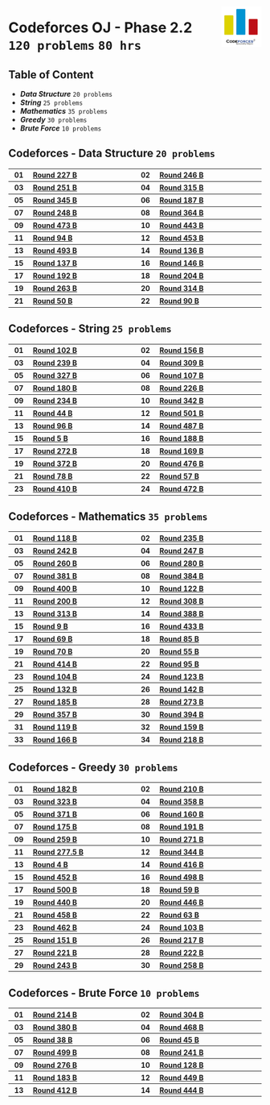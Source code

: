<picture><img align="right" width="80" src="/logos/codeforces.png"></img></picture>

# Codeforces OJ - Phase 2.2 <br> `120 problems` `80 hrs`

## Table of Content

- ***Data Structure*** `20 problems`
- ***String***         `25 problems`
- ***Mathematics***    `35 problems`
- ***Greedy***         `30 problems`
- ***Brute Force***    `10 problems`

## Codeforces - Data Structure `20 problems`

<table>
    <tbody>
        <tr>
<th align="center" width="50px">01</th><th align="left" width="550px"><a href="https://codeforces.com/problemset/problem/387/B">Round 227 B</a></th>
<th align="center" width="50px">02</th><th align="left" width="550px"><a href="https://codeforces.com/problemset/problem/432/B">Round 246 B</a></th>
        </tr>
        <tr>
<th align="center" width="50px">03</th><th align="left" width="550px"><a href="https://codeforces.com/problemset/problem/439/B">Round 251 B</a></th>
<th align="center" width="50px">04</th><th align="left" width="550px"><a href="https://codeforces.com/problemset/problem/569/B">Round 315 B</a></th>
        </tr>
        <tr>
<th align="center" width="50px">05</th><th align="left" width="550px"><a href="https://codeforces.com/problemset/problem/651/B">Round 345 B</a></th>
<th align="center" width="50px">06</th><th align="left" width="550px"><a href="https://codeforces.com/problemset/problem/315/B">Round 187 B</a></th>
        </tr>
        <tr>
<th align="center" width="50px">07</th><th align="left" width="550px"><a href="https://codeforces.com/problemset/problem/433/B">Round 248 B</a></th>
<th align="center" width="50px">08</th><th align="left" width="550px"><a href="https://codeforces.com/problemset/problem/701/B">Round 364 B</a></th>
        </tr>
        <tr>
<th align="center" width="50px">09</th><th align="left" width="550px"><a href="https://codeforces.com/problemset/problem/959/B">Round 473 B</a></th>
<th align="center" width="50px">10</th><th align="left" width="550px"><a href="https://codeforces.com/problemset/problem/879/B">Round 443 B</a></th>
        </tr>
        <tr>
<th align="center" width="50px">11</th><th align="left" width="550px"><a href="https://codeforces.com/problemset/problem/129/B">Round 94 B</a></th>
<th align="center" width="50px">12</th><th align="left" width="550px"><a href="https://codeforces.com/problemset/problem/902/B">Round 453 B</a></th>
        </tr>
        <tr>
<th align="center" width="50px">13</th><th align="left" width="550px"><a href="https://codeforces.com/problemset/problem/998/B">Round 493 B</a></th>
<th align="center" width="50px">14</th><th align="left" width="550px"><a href="https://codeforces.com/problemset/problem/221/B">Round 136 B</a></th>
        </tr>
        <tr>
<th align="center" width="50px">15</th><th align="left" width="550px"><a href="https://codeforces.com/problemset/problem/222/B">Round 137 B</a></th>
<th align="center" width="50px">16</th><th align="left" width="550px"><a href="https://codeforces.com/problemset/problem/236/B">Round 146 B</a></th>
        </tr>
        <tr>
<th align="center" width="50px">17</th><th align="left" width="550px"><a href="https://codeforces.com/problemset/problem/330/B">Round 192 B</a></th>
<th align="center" width="50px">18</th><th align="left" width="550px"><a href="https://codeforces.com/problemset/problem/352/B">Round 204 B</a></th>
        </tr>
        <tr>
<th align="center" width="50px">19</th><th align="left" width="550px"><a href="https://codeforces.com/problemset/problem/462/B">Round 263 B</a></th>
<th align="center" width="50px">20</th><th align="left" width="550px"><a href="https://codeforces.com/problemset/problem/567/B">Round 314 B</a></th>
        </tr>
        <tr>
<th align="center" width="50px">21</th><th align="left" width="550px"><a href="https://codeforces.com/problemset/problem/54/B">Round 50 B</a></th>
<th align="center" width="50px">22</th><th align="left" width="550px"><a href="https://codeforces.com/problemset/problem/119/B">Round 90 B</a></th>
        </tr>
    </tbody>
</table>

## Codeforces - String `25 problems`

<table>
    <tbody>
        <tr>
<th align="center" width="50px">01</th><th align="left" width="550px"><a href="https://codeforces.com/problemset/problem/143/B">Round 102 B</a></th>
<th align="center" width="50px">02</th><th align="left" width="550px"><a href="https://codeforces.com/problemset/problem/255/B">Round 156 B</a></th>
        </tr>
        <tr>
<th align="center" width="50px">03</th><th align="left" width="550px"><a href="https://codeforces.com/problemset/problem/408/B">Round 239 B</a></th>
<th align="center" width="50px">04</th><th align="left" width="550px"><a href="https://codeforces.com/problemset/problem/554/B">Round 309 B</a></th>
        </tr>
        <tr>
<th align="center" width="50px">05</th><th align="left" width="550px"><a href="https://codeforces.com/problemset/problem/591/B">Round 327 B</a></th>
<th align="center" width="50px">06</th><th align="left" width="550px"><a href="https://codeforces.com/problemset/problem/151/B">Round 107 B</a></th>
        </tr>
        <tr>
<th align="center" width="50px">07</th><th align="left" width="550px"><a href="https://codeforces.com/problemset/problem/298/B">Round 180 B</a></th>
<th align="center" width="50px">08</th><th align="left" width="550px"><a href="https://codeforces.com/problemset/problem/385/B">Round 226 B</a></th>
        </tr>
        <tr>
<th align="center" width="50px">09</th><th align="left" width="550px"><a href="https://codeforces.com/problemset/problem/400/B">Round 234 B</a></th>
<th align="center" width="50px">10</th><th align="left" width="550px"><a href="https://codeforces.com/problemset/problem/625/B">Round 342 B</a></th>
        </tr>
        <tr>
<th align="center" width="50px">11</th><th align="left" width="550px"><a href="https://codeforces.com/problemset/problem/47/B">Round 44 B</a></th>
<th align="center" width="50px">12</th><th align="left" width="550px"><a href="https://codeforces.com/problemset/problem/1015/B">Round 501 B</a></th>
        </tr>
        <tr>
<th align="center" width="50px">13</th><th align="left" width="550px"><a href="https://codeforces.com/problemset/problem/133/B">Round 96 B</a></th>
<th align="center" width="50px">14</th><th align="left" width="550px"><a href="https://codeforces.com/problemset/problem/989/B">Round 487 B</a></th>
        </tr>
        <tr>
<th align="center" width="50px">15</th><th align="left" width="550px"><a href="https://codeforces.com/problemset/problem/5/B">Round 5 B</a></th>
<th align="center" width="50px">16</th><th align="left" width="550px"><a href="https://codeforces.com/problemset/problem/318/B">Round 188 B</a></th>
        </tr>
        <tr>
<th align="center" width="50px">17</th><th align="left" width="550px"><a href="https://codeforces.com/problemset/problem/476/B">Round 272 B</a></th>
<th align="center" width="50px">18</th><th align="left" width="550px"><a href="https://codeforces.com/problemset/problem/276/B">Round 169 B</a></th>
        </tr>
        <tr>
<th align="center" width="50px">19</th><th align="left" width="550px"><a href="https://codeforces.com/problemset/problem/716/B">Round 372 B</a></th>
<th align="center" width="50px">20</th><th align="left" width="550px"><a href="https://codeforces.com/problemset/problem/965/B">Round 476 B</a></th>
        </tr>
        <tr>
<th align="center" width="50px">21</th><th align="left" width="550px"><a href="https://codeforces.com/problemset/problem/99/B">Round 78 B</a></th>
<th align="center" width="50px">22</th><th align="left" width="550px"><a href="https://codeforces.com/problemset/problem/61/B">Round 57 B</a></th>
        </tr>
        <tr>
<th align="center" width="50px">23</th><th align="left" width="550px"><a href="https://codeforces.com/problemset/problem/798/B">Round 410 B</a></th>
<th align="center" width="50px">24</th><th align="left" width="550px"><a href="https://codeforces.com/problemset/problem/957/B">Round 472 B</a></th>
        </tr>
    </tbody>
</table>

## Codeforces - Mathematics `35 problems`

<table>
    <tbody>
        <tr>
<th align="center" width="50px">01</th><th align="left" width="550px"><a href="https://codeforces.com/problemset/problem/186/B">Round 118 B</a></th>
<th align="center" width="50px">02</th><th align="left" width="550px"><a href="https://codeforces.com/problemset/problem/401/B">Round 235 B</a></th>
        </tr>
        <tr>
<th align="center" width="50px">03</th><th align="left" width="550px"><a href="https://codeforces.com/problemset/problem/424/B">Round 242 B</a></th>
<th align="center" width="50px">04</th><th align="left" width="550px"><a href="https://codeforces.com/problemset/problem/431/B">Round 247 B</a></th>
        </tr>
        <tr>
<th align="center" width="50px">05</th><th align="left" width="550px"><a href="https://codeforces.com/problemset/problem/456/B">Round 260 B</a></th>
<th align="center" width="50px">06</th><th align="left" width="550px"><a href="https://codeforces.com/problemset/problem/492/B">Round 280 B</a></th>
        </tr>
        <tr>
<th align="center" width="50px">07</th><th align="left" width="550px"><a href="https://codeforces.com/problemset/problem/740/B">Round 381 B</a></th>
<th align="center" width="50px">08</th><th align="left" width="550px"><a href="https://codeforces.com/problemset/problem/743/B">Round 384 B</a></th>
        </tr>
        <tr>
<th align="center" width="50px">09</th><th align="left" width="550px"><a href="https://codeforces.com/problemset/problem/776/B">Round 400 B</a></th>
<th align="center" width="50px">10</th><th align="left" width="550px"><a href="https://codeforces.com/problemset/problem/194/B">Round 122 B</a></th>
        </tr>
        <tr>
<th align="center" width="50px">11</th><th align="left" width="550px"><a href="https://codeforces.com/problemset/problem/344/B">Round 200 B</a></th>
<th align="center" width="50px">12</th><th align="left" width="550px"><a href="https://codeforces.com/problemset/problem/552/B">Round 308 B</a></th>
        </tr>
        <tr>
<th align="center" width="50px">13</th><th align="left" width="550px"><a href="https://codeforces.com/problemset/problem/560/B">Round 313 B</a></th>
<th align="center" width="50px">14</th><th align="left" width="550px"><a href="https://codeforces.com/problemset/problem/749/B">Round 388 B</a></th>
        </tr>
        <tr>
<th align="center" width="50px">15</th><th align="left" width="550px"><a href="https://codeforces.com/problemset/problem/9/B">Round 9 B</a></th>
<th align="center" width="50px">16</th><th align="left" width="550px"><a href="https://codeforces.com/problemset/problem/854/B">Round 433 B</a></th>
        </tr>
        <tr>
<th align="center" width="50px">17</th><th align="left" width="550px"><a href="https://codeforces.com/problemset/problem/80/B">Round 69 B</a></th>
<th align="center" width="50px">18</th><th align="left" width="550px"><a href="https://codeforces.com/problemset/problem/112/B">Round 85 B</a></th>
        </tr>
        <tr>
<th align="center" width="50px">19</th><th align="left" width="550px"><a href="https://codeforces.com/problemset/problem/78/B">Round 70 B</a></th>
<th align="center" width="50px">20</th><th align="left" width="550px"><a href="https://codeforces.com/problemset/problem/59/B">Round 55 B</a></th>
        </tr>
        <tr>
<th align="center" width="50px">21</th><th align="left" width="550px"><a href="https://codeforces.com/problemset/problem/794/B">Round 414 B</a></th>
<th align="center" width="50px">22</th><th align="left" width="550px"><a href="https://codeforces.com/problemset/problem/131/B">Round 95 B</a></th>
        </tr>
        <tr>
<th align="center" width="50px">23</th><th align="left" width="550px"><a href="https://codeforces.com/problemset/problem/146/B">Round 104 B</a></th>
<th align="center" width="50px">24</th><th align="left" width="550px"><a href="https://codeforces.com/problemset/problem/195/B">Round 123 B</a></th>
        </tr>
        <tr>
<th align="center" width="50px">25</th><th align="left" width="550px"><a href="https://codeforces.com/problemset/problem/215/B">Round 132 B</a></th>
<th align="center" width="50px">26</th><th align="left" width="550px"><a href="https://codeforces.com/problemset/problem/230/B">Round 142 B</a></th>
        </tr>
        <tr>
<th align="center" width="50px">27</th><th align="left" width="550px"><a href="https://codeforces.com/problemset/problem/312/B">Round 185 B</a></th>
<th align="center" width="50px">28</th><th align="left" width="550px"><a href="https://codeforces.com/problemset/problem/478/B">Round 273 B</a></th>
        </tr>
        <tr>
<th align="center" width="50px">29</th><th align="left" width="550px"><a href="https://codeforces.com/problemset/problem/681/B">Round 357 B</a></th>
<th align="center" width="50px">30</th><th align="left" width="550px"><a href="https://codeforces.com/problemset/problem/761/B">Round 394 B</a></th>
        </tr>
        <tr>
<th align="center" width="50px">31</th><th align="left" width="550px"><a href="https://codeforces.com/problemset/problem/189/B">Round 119 B</a></th>
<th align="center" width="50px">32</th><th align="left" width="550px"><a href="https://codeforces.com/problemset/problem/257/B">Round 159 B</a></th>
        </tr>
        <tr>
<th align="center" width="50px">33</th><th align="left" width="550px"><a href="https://codeforces.com/problemset/problem/271/B">Round 166 B</a></th>
<th align="center" width="50px">34</th><th align="left" width="550px"><a href="https://codeforces.com/problemset/problem/371/B">Round 218 B</a></th>
        </tr>
    </tbody>
</table>

## Codeforces - Greedy `30 problems`

<table>
    <tbody>
        <tr>
<th align="center" width="50px">01</th><th align="left" width="550px"><a href="https://codeforces.com/problemset/problem/302/B">Round 182 B</a></th>
<th align="center" width="50px">02</th><th align="left" width="550px"><a href="https://codeforces.com/problemset/problem/361/B">Round 210 B</a></th>
        </tr>
        <tr>
<th align="center" width="50px">03</th><th align="left" width="550px"><a href="https://codeforces.com/problemset/problem/583/B">Round 323 B</a></th>
<th align="center" width="50px">04</th><th align="left" width="550px"><a href="https://codeforces.com/problemset/problem/682/B">Round 358 B</a></th>
        </tr>
        <tr>
<th align="center" width="50px">05</th><th align="left" width="550px"><a href="https://codeforces.com/problemset/problem/714/B">Round 371 B</a></th>
<th align="center" width="50px">06</th><th align="left" width="550px"><a href="https://codeforces.com/problemset/problem/262/B">Round 160 B</a></th>
        </tr>
        <tr>
<th align="center" width="50px">07</th><th align="left" width="550px"><a href="https://codeforces.com/problemset/problem/285/B">Round 175 B</a></th>
<th align="center" width="50px">08</th><th align="left" width="550px"><a href="https://codeforces.com/problemset/problem/327/B">Round 191 B</a></th>
        </tr>
        <tr>
<th align="center" width="50px">09</th><th align="left" width="550px"><a href="https://codeforces.com/problemset/problem/454/B">Round 259 B</a></th>
<th align="center" width="50px">10</th><th align="left" width="550px"><a href="https://codeforces.com/problemset/problem/474/B">Round 271 B</a></th>
        </tr>
        <tr>
<th align="center" width="50px">11</th><th align="left" width="550px"><a href="https://codeforces.com/problemset/problem/489/B">Round 277.5 B</a></th>
<th align="center" width="50px">12</th><th align="left" width="550px"><a href="https://codeforces.com/problemset/problem/631/B">Round 344 B</a></th>
        </tr>
        <tr>
<th align="center" width="50px">13</th><th align="left" width="550px"><a href="https://codeforces.com/problemset/problem/4/B">Round 4 B</a></th>
<th align="center" width="50px">14</th><th align="left" width="550px"><a href="https://codeforces.com/problemset/problem/811/B">Round 416 B</a></th>
        </tr>
        <tr>
<th align="center" width="50px">15</th><th align="left" width="550px"><a href="https://codeforces.com/problemset/problem/899/B">Round 452 B</a></th>
<th align="center" width="50px">16</th><th align="left" width="550px"><a href="https://codeforces.com/problemset/problem/1006/B">Round 498 B</a></th>
        </tr>
        <tr>
<th align="center" width="50px">17</th><th align="left" width="550px"><a href="https://codeforces.com/problemset/problem/1013/B">Round 500 B</a></th>
<th align="center" width="50px">18</th><th align="left" width="550px"><a href="https://codeforces.com/problemset/problem/63/B">Round 59 B</a></th>
        </tr>
        <tr>
<th align="center" width="50px">19</th><th align="left" width="550px"><a href="https://codeforces.com/problemset/problem/872/B">Round 440 B</a></th>
<th align="center" width="50px">20</th><th align="left" width="550px"><a href="https://codeforces.com/problemset/problem/892/B">Round 446 B</a></th>
        </tr>
        <tr>
<th align="center" width="50px">21</th><th align="left" width="550px"><a href="https://codeforces.com/problemset/problem/914/B">Round 458 B</a></th>
<th align="center" width="50px">22</th><th align="left" width="550px"><a href="https://codeforces.com/problemset/problem/69/B">Round 63 B</a></th>
        </tr>
        <tr>
<th align="center" width="50px">23</th><th align="left" width="550px"><a href="https://codeforces.com/problemset/problem/934/B">Round 462 B</a></th>
<th align="center" width="50px">24</th><th align="left" width="550px"><a href="https://codeforces.com/problemset/problem/144/B">Round 103 B</a></th>
        </tr>
        <tr>
<th align="center" width="50px">25</th><th align="left" width="550px"><a href="https://codeforces.com/problemset/problem/246/B">Round 151 B</a></th>
<th align="center" width="50px">26</th><th align="left" width="550px"><a href="https://codeforces.com/problemset/problem/370/B">Round 217 B</a></th>
        </tr>
        <tr>
<th align="center" width="50px">27</th><th align="left" width="550px"><a href="https://codeforces.com/problemset/problem/376/B">Round 221 B</a></th>
<th align="center" width="50px">28</th><th align="left" width="550px"><a href="https://codeforces.com/problemset/problem/378/B">Round 222 B</a></th>
        </tr>
        <tr>
<th align="center" width="50px">29</th><th align="left" width="550px"><a href="https://codeforces.com/problemset/problem/426/B">Round 243 B</a></th>
<th align="center" width="50px">30</th><th align="left" width="550px"><a href="https://codeforces.com/problemset/problem/451/B">Round 258 B</a></th>
        </tr>
    </tbody>
</table>

## Codeforces - Brute Force `10 problems`

<table>
    <tbody>
        <tr>
<th align="center" width="50px">01</th><th align="left" width="550px"><a href="https://codeforces.com/problemset/problem/366/B">Round 214 B</a></th>
<th align="center" width="50px">02</th><th align="left" width="550px"><a href="https://codeforces.com/problemset/problem/546/B">Round 304 B</a></th>
        </tr>
        <tr>
<th align="center" width="50px">03</th><th align="left" width="550px"><a href="https://codeforces.com/problemset/problem/738/B">Round 380 B</a></th>
<th align="center" width="50px">04</th><th align="left" width="550px"><a href="https://codeforces.com/problemset/problem/931/B">Round 468 B</a></th>
        </tr>
        <tr>
<th align="center" width="50px">05</th><th align="left" width="550px"><a href="https://codeforces.com/problemset/problem/38/B">Round 38 B</a></th>
<th align="center" width="50px">06</th><th align="left" width="550px"><a href="https://codeforces.com/problemset/problem/48/B">Round 45 B</a></th>
        </tr>
        <tr>
<th align="center" width="50px">07</th><th align="left" width="550px"><a href="https://codeforces.com/problemset/problem/1011/B">Round 499 B</a></th>
<th align="center" width="50px">08</th><th align="left" width="550px"><a href="https://codeforces.com/problemset/problem/416/B">Round 241 B</a></th>
        </tr>
        <tr>
<th align="center" width="50px">09</th><th align="left" width="550px"><a href="https://codeforces.com/problemset/problem/485/B">Round 276 B</a></th>
<th align="center" width="50px">10</th><th align="left" width="550px"><a href="https://codeforces.com/problemset/problem/203/B">Round 128 B</a></th>
        </tr>
        <tr>
<th align="center" width="50px">11</th><th align="left" width="550px"><a href="https://codeforces.com/problemset/problem/304/B">Round 183 B</a></th>
<th align="center" width="50px">12</th><th align="left" width="550px"><a href="https://codeforces.com/problemset/problem/897/B">Round 449 B</a></th>
        </tr>
        <tr>
<th align="center" width="50px">13</th><th align="left" width="550px"><a href="https://codeforces.com/problemset/problem/807/B">Round 412 B</a></th>
<th align="center" width="50px">14</th><th align="left" width="550px"><a href="https://codeforces.com/problemset/problem/887/B">Round 444 B</a></th>
        </tr>
    </tbody>
</table>
